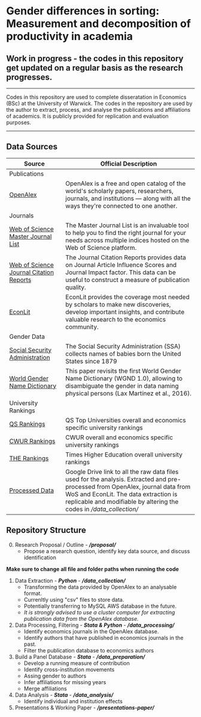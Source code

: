 # Gender differences in sorting: Measurement and decomposition of productivity in academia

## Work in progress - the codes in this repository get updated on a regular basis as the research progresses.

-------
Codes in this repository are used to complete disseratation in Economics (BSc) at the University of Warwick.
The codes in the repository are used by the author to extract, process, and analyse the publications and affiliations of academics. It is publicly provided for replication and evaluation purposes.

----------

## Data Sources
| Source | Official Description |
| ------ | ----------- | 
| Publications |
| [OpenAlex](https://openalex.org/) | OpenAlex is a free and open catalog of the world's scholarly papers, researchers, journals, and institutions — along with all the ways they're connected to one another.|
| Journals |
| [Web of Science Master Journal List](https://mjl.clarivate.com/collection-list-downloads) | The Master Journal List is an invaluable tool to help you to find the right journal for your needs across multiple indices hosted on the Web of Science platform.|
| [Web of Science Journal Citation Reports](https://jcr.clarivate.com/jcr/browse-journals) | The Journal Citation Reports provides data on Journal Article Influence Scores and Journal Impact factor. This data can be useful to construct a measure of publication quality.|
| [EconLit](https://www.aeaweb.org/econlit/journal_list.php) | EconLit provides the coverage most needed by scholars to make new discoveries, develop important insights, and contribute valuable research to the economics community.|
| Gender Data |
| [Social Security Administration](https://www.ssa.gov/oact/babynames/) | The Social Security Administration (SSA) collects names of babies born the United States since 1879 |
| [World Gender Name Dictionary ](https://dataverse.harvard.edu/dataset.xhtml?persistentId=doi:10.7910/DVN/MSEGSJ) | This paper revisits the first World Gender Name Dictionary (WGND 1.0), allowing to disambiguate the gender in data naming physical persons (Lax Martínez et al., 2016). |
| University Rankings |
| [QS Rankings](https://www.topuniversities.com/university-rankings)| QS Top Universities overall and economics specific university rankings |
| [CWUR Rankings](https://cwur.org/)| CWUR overall and economics specific university rankings |
| [THE Rankings](https://www.timeshighereducation.com/world-university-rankings)| Times Higher Education overall university rankings |
| [Processed Data](https://drive.google.com/drive/folders/1V2oDuHfGY-sSDt4ECUGdFOV_83uO-ACO?usp=share_link) | Google Drive link to all the raw data files used for the analysis. Extracted and pre-processed from OpenAlex, journal data from WoS and EconLit. The data extraction is replicable and modifiable by altering the codes in */data_collection/* |


## Repository Structure


0) Research Proposal / Outline - ***/proposal/***
    - Propose a research question, identify key data source, and discuss identification

**Make sure to change all file and folder paths when running the code**

1) Data Extraction - ***Python*** - ***/data_collection/***
    - Transforming the data provided by OpenAlex to an analysable format.
    - Currenltly using "csv" files to store data.
    - Potentially transferring to MySQL AWS database in the future.
    - *It is strongly advised to use a cluster computer for extracting publication data from the OpenAlex database.*
2) Data Processing, Filtering - ***Stata & Python*** - ***/data_processing/***
    - Identify economics journals in the OpenAlex database.
    - Identify authors that have published in economics journals in the past.
    - Filter the publication database to economics authors
3) Build a Panel Database - ***Stata*** - ***/data_preparation/***
    - Develop a running measure of contribution
    - Identify cross-institution movements
    - Assing gender to authors
    - Infer affiliations for missing years
    - Merge affiliations
4) Data Analysis - ***Stata*** - ***/data_analysis/***
    - Identify individual and institution effects
5) Presentations & Working Paper - ***/presentations-paper/***
